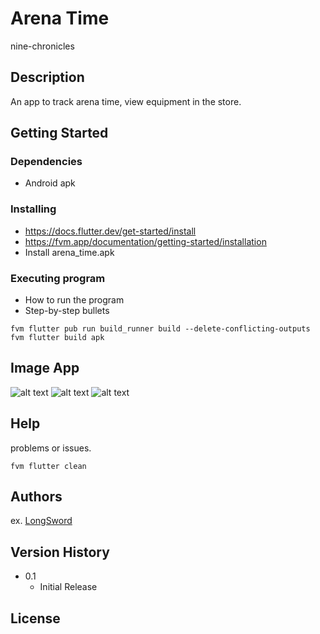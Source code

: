 

# Arena Time

nine-chronicles

## Description

An app to track arena time, view equipment in the store.

## Getting Started

### Dependencies

* Android apk


### Installing
* https://docs.flutter.dev/get-started/install 
* https://fvm.app/documentation/getting-started/installation
* Install arena_time.apk


### Executing program

* How to run the program
* Step-by-step bullets
```
fvm flutter pub run build_runner build --delete-conflicting-outputs
fvm flutter build apk
```

## Image App
![alt text](Screenshot_1728105439.png) 
![alt text](Screenshot_1728105446.png) 
![alt text](Screenshot_1728105453.png)

## Help

problems or issues.
```
fvm flutter clean
```

## Authors

ex. [LongSword](x.com/hoangnvz92)

## Version History

* 0.1
    * Initial Release

## License